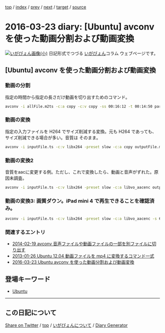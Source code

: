 [top](../index.html) 
 / [index](https://igapyon.github.io/diary/2016/index.html) 
 / [prev](https://igapyon.github.io/diary/2016/ig160322.html) 
 / [next](https://igapyon.github.io/diary/2016/ig160324.html) 
 / [target](https://igapyon.github.io/diary/2016/ig160323.html) 
 / [source](https://github.com/igapyon/diary/blob/gh-pages/2016/ig160323.html.src.md) 

2016-03-23 diary: [Ubuntu] avconv を使った動画分割および動画変換
=====================================================================================================
[![いがぴょん画像(小)](https://igapyon.github.io/diary/images/iga200306s.jpg "いがぴょん")](https://igapyon.github.io/diary/memo/memoigapyon.html) 日記形式でつづる [いがぴょん](https://igapyon.github.io/diary/memo/memoigapyon.html)コラム ウェブページです。

## [Ubuntu] avconv を使った動画分割および動画変換



### 動画の分割

指定の時間から指定の長さだけ動画を切り出すためのコマンド。

```sh
avconv -i allFile.m2ts -c:a copy -c:v copy -ss 00:16:12 -t 00:14:50 partialFile.ts
```



### 動画の変換

指定の入力ファイルを H264 でサイズ削減する変換。元も H264 であっても、サイズ削減できる場合が多い。音質は そのまま。

```sh
avconv -i inputFile.ts -c:v libx264 -preset slow -c:a copy outputFile.mp4
```



### 動画の変換2

音質をaacに変更する例。ただし、これで変換したら、動画と音声がずれた。原因未調査。

```sh
avconv -i inputFile.ts -c:v libx264 -preset slow -c:a libvo_aacenc outputFile.mp4
```



### 動画の変換3: 画質ダウン。iPad mini 4 で再生できることを確認済み。


```sh
avconv -i inputFile.ts -c:v libx264 -preset slow -c:a libvo_aacenc -s 640x360 outputFile.mp4
```



### 関連するエントリ


* [2014-02-19 avconv 音声ファイルや動画ファイルの一部を別ファイルに切り出す](https://igapyon.github.io/diary/2014/ig140219.html)
* [2013-01-26 Ubuntu 12.04 動画ファイルを mp4 に変換するコマンド一式](https://igapyon.github.io/diary/2013/ig130126.html)
* [2016-03-23 Ubuntu avconv を使った動画分割および動画変換](https://igapyon.github.io/diary/2016/ig160323.html)



## 登場キーワード

* [Ubuntu](../keyword/ubuntu.html)

----------------------------------------------------------------------------------------------------

## この日記について

[Share on Twitter](https://twitter.com/intent/tweet?hashtags=igapyon%2Cdiary%2C%E3%81%84%E3%81%8C%E3%81%B4%E3%82%87%E3%82%93%2CUbuntu&text=%5BUbuntu%5D+avconv+%E3%82%92%E4%BD%BF%E3%81%A3%E3%81%9F%E5%8B%95%E7%94%BB%E5%88%86%E5%89%B2%E3%81%8A%E3%82%88%E3%81%B3%E5%8B%95%E7%94%BB%E5%A4%89%E6%8F%9B&url=https%3A%2F%2Figapyon.github.io%2Fdiary%2F2016%2Fig160323.html) / [top](../index.html) / [いがぴょんについて](https://igapyon.github.io/diary/memo/memoigapyon.html) / [Diary Generator](https://github.com/igapyon/igapyonv3)
